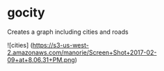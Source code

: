# gocity
Creates a graph including cities and roads

![cities] (https://s3-us-west-2.amazonaws.com/manorie/Screen+Shot+2017-02-09+at+8.06.31+PM.png)
